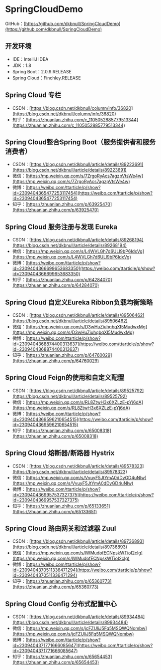# SpringCloudDemo

GitHub：[https://github.com/dkbnull/SpringCloudDemo](https://github.com/dkbnull/SpringCloudDemo)

## 开发环境

- IDE：IntelliJ IDEA
- JDK：1.8
- Spring Boot：2.0.9.RELEASE
- Spring Cloud：Finchley.RELEASE

## Spring Cloud 专栏

* CSDN：[https://blog.csdn.net/dkbnull/column/info/36820](https://blog.csdn.net/dkbnull/column/info/36820)
* 知乎：[https://zhuanlan.zhihu.com/c_1105052885779513344](https://zhuanlan.zhihu.com/c_1105052885779513344)

## Spring Cloud整合Spring Boot（服务提供者和服务消费者）

* CSDN：[https://blog.csdn.net/dkbnull/article/details/89223691](https://blog.csdn.net/dkbnull/article/details/89223691)
* 微信：[https://mp.weixin.qq.com/s/7ZrgoRyAcs7agzpVtsWe4w](https://mp.weixin.qq.com/s/7ZrgoRyAcs7agzpVtsWe4w)
* 微博：[https://weibo.com/ttarticle/p/show?id=2309404365477253117454](https://weibo.com/ttarticle/p/show?id=2309404365477253117454)
* 知乎：[https://zhuanlan.zhihu.com/p/63925470](https://zhuanlan.zhihu.com/p/63925470)

## Spring Cloud 服务注册与发现 Eureka

* CSDN：[https://blog.csdn.net/dkbnull/article/details/89268194](https://blog.csdn.net/dkbnull/article/details/89268194)
* 微信：[https://mp.weixin.qq.com/s/L4WVLGh7d6ULl9bP6IdxVg](https://mp.weixin.qq.com/s/L4WVLGh7d6ULl9bP6IdxVg)
* 微博：[https://weibo.com/ttarticle/p/show?id=2309404366699653683350](https://weibo.com/ttarticle/p/show?id=2309404366699653683350)
* 知乎：[https://zhuanlan.zhihu.com/p/64284070](https://zhuanlan.zhihu.com/p/64284070)

## Spring Cloud 自定义Eureka Ribbon负载均衡策略

* CSDN：[https://blog.csdn.net/dkbnull/article/details/89506462](https://blog.csdn.net/dkbnull/article/details/89506462)
* 微信：[https://mp.weixin.qq.com/s/D3wHuZiuhqbqXI5MudwxMg](https://mp.weixin.qq.com/s/D3wHuZiuhqbqXI5MudwxMg)
* 微博：[https://weibo.com/ttarticle/p/show?id=2309404368874400313637](https://weibo.com/ttarticle/p/show?id=2309404368874400313637)
* 知乎：[https://zhuanlan.zhihu.com/p/64760029](https://zhuanlan.zhihu.com/p/64760029)

## Spring Cloud Feign的使用和自定义配置

* CSDN：[https://blog.csdn.net/dkbnull/article/details/89525792](https://blog.csdn.net/dkbnull/article/details/89525792)
* 微信：[https://mp.weixin.qq.com/s/RL8ZtwH3x6XZLzE-pYj6dA](https://mp.weixin.qq.com/s/RL8ZtwH3x6XZLzE-pYj6dA)
* 微博：[https://weibo.com/ttarticle/p/show?id=2309404369596210654515](https://weibo.com/ttarticle/p/show?id=2309404369596210654515)
* 知乎：[https://zhuanlan.zhihu.com/p/65008318](https://zhuanlan.zhihu.com/p/65008318)

## Spring Cloud 熔断器/断路器 Hystrix

* CSDN：[https://blog.csdn.net/dkbnull/article/details/89578323](https://blog.csdn.net/dkbnull/article/details/89578323)
* 微信：[https://mp.weixin.qq.com/s/VvuyF5JtYmA0dDyGD4uNIw](https://mp.weixin.qq.com/s/VvuyF5JtYmA0dDyGD4uNIw)
* 微博：[https://weibo.com/ttarticle/p/show?id=2309404369957537327375](https://weibo.com/ttarticle/p/show?id=2309404369957537327375)
* 知乎：[https://zhuanlan.zhihu.com/p/65133651](https://zhuanlan.zhihu.com/p/65133651)

## Spring Cloud 路由网关和过滤器 Zuul

* CSDN：[https://blog.csdn.net/dkbnull/article/details/89736893](https://blog.csdn.net/dkbnull/article/details/89736893)
* 微信：[https://mp.weixin.qq.com/s/lWMudofECNpskWTioI2cIg](https://mp.weixin.qq.com/s/lWMudofECNpskWTioI2cIg)
* 微博：[https://weibo.com/ttarticle/p/show?id=2309404370511336471294](https://weibo.com/ttarticle/p/show?id=2309404370511336471294)
* 知乎：[https://zhuanlan.zhihu.com/p/65360773](https://zhuanlan.zhihu.com/p/65360773)

## Spring Cloud Config 分布式配置中心

* CSDN：[https://blog.csdn.net/dkbnull/article/details/89934484](https://blog.csdn.net/dkbnull/article/details/89934484)
* 微信：[https://mp.weixin.qq.com/s/jcFZUliJ5Fq5MSQWQNombw](https://mp.weixin.qq.com/s/jcFZUliJ5Fq5MSQWQNombw)
* 微博：[https://weibo.com/ttarticle/p/show?id=2309404371771666085647](https://weibo.com/ttarticle/p/show?id=2309404371771666085647)
* 知乎：[https://zhuanlan.zhihu.com/p/65654453](https://zhuanlan.zhihu.com/p/65654453)

